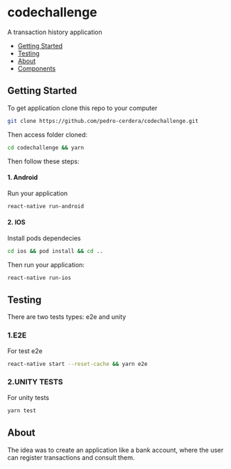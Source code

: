 # codechallenge

A transaction history application

- [Getting Started](#getting-started)
- [Testing](#testing)
- [About](#about)
- [Components](/src/components/README.md)


## Getting Started

To get application clone this repo to your computer

```sh
git clone https://github.com/pedro-cerdera/codechallenge.git
```

Then access folder cloned:

```sh
cd codechallenge && yarn
```

Then follow these steps:

#### 1. Android
Run your application

```sh
react-native run-android
```

#### 2. IOS
Install pods dependecies

```sh
cd ios && pod install && cd ..
```
Then run your application:

```sh
react-native run-ios
```

## Testing
There are two tests types: e2e and unity

### 1.E2E

For test e2e 

```sh
react-native start --reset-cache && yarn e2e
```

### 2.UNITY TESTS

For unity tests 

```sh
yarn test
```

## About

The idea was to create an application like a bank account, where the user can register transactions and consult them.
